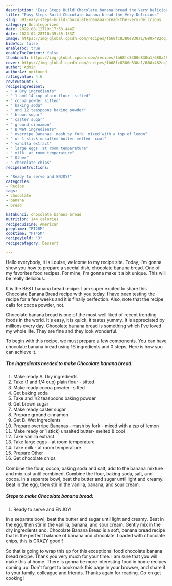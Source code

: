 ```yaml
---
description: "Easy Steps Build Chocolate banana bread the Very Delicious"
title: "Easy Steps Build Chocolate banana bread the Very Delicious"
slug: 391-easy-steps-build-chocolate-banana-bread-the-very-delicious
category: Uncategorized
date: 2022-08-12T19:17:53.444Z
date: 2023-04-28T10:39:55.133Z
image: https://img-global.cpcdn.com/recipes/fb68fc8380e830a1/680x482cq70/chocolate-banana-bread-recipe-main-photo.jpg
hideToc: false
enableToc: true
enableTocContent: false
thumbnail: https://img-global.cpcdn.com/recipes/fb68fc8380e830a1/680x482cq70/chocolate-banana-bread-recipe-main-photo.jpg
cover: https://img-global.cpcdn.com/recipes/fb68fc8380e830a1/680x482cq70/chocolate-banana-bread-recipe-main-photo.jpg
author: Admin
authorAv: notfound
ratingvalue: 4.6
reviewcount: 5
recipeingredient:
- " A Dry ingredients"
- " 1 and 14 cup plain flour  sifted"
- " cocoa powder sifted"
- " baking soda"
- " and 12 teaspoons baking powder"
- " brown sugar"
- " caster sugar"
- " ground cinnamon"
- " B Wet ingredients"
- " overripe Bananas  mash by fork  mixed with a tsp of lemon"
- " or 1 stick unsalted butter melted  cool"
- " vanilla extract"
- " large eggs  at room temperature"
- " milk  at room temperature"
- " Other"
- " chocolate chips"
recipeinstructions:

- "Ready to serve and ENJOY!"
categories:
- Recipe
tags:
- chocolate
- banana
- bread

katakunci: chocolate banana bread 
nutrition: 144 calories
recipecuisine: American
preptime: "PT28M"
cooktime: "PT45M"
recipeyield: "3"
recipecategory: Dessert

---
```



Hello everybody, it is Louise, welcome to my recipe site. Today, I'm gonna show you how to prepare a special dish, chocolate banana bread. One of my favorites food recipes. For mine, I'm gonna make it a bit unique. This will be really delicious.

It is the BEST banana bread recipe. I am super excited to share this Chocolate Banana Bread recipe with you today. I have been testing the recipe for a few weeks and it is finally perfection. Also, note that the recipe calls for cocoa powder, not.

Chocolate banana bread is one of the most well liked of recent trending foods in the world. It's easy, it is quick, it tastes yummy. It is appreciated by millions every day. Chocolate banana bread is something which I've loved my whole life. They are fine and they look wonderful.


To begin with this recipe, we must prepare a few components. You can have chocolate banana bread using 16 ingredients and 0 steps. Here is how you can achieve it.

<!--inarticleads1-->

##### The ingredients needed to make Chocolate banana bread:

1. Make ready  A. Dry ingredients
1. Take  (1 and 1/4 cup) plain flour - sifted
1. Make ready  cocoa powder -sifted
1. Get  baking soda
1. Take  and 1/2 teaspoons baking powder
1. Get  brown sugar
1. Make ready  caster sugar
1. Prepare  ground cinnamon
1. Get  B. Wet ingredients
1. Prepare  overripe Bananas - mash by fork - mixed with a tsp of lemon
1. Make ready  or 1 stick) unsalted butter- melted &amp; cool
1. Take  vanilla extract
1. Take  large eggs - at room temperature
1. Take  milk - at room temperature
1. Prepare  Other
1. Get  chocolate chips


Combine the flour, cocoa, baking soda and salt; add to the banana mixture and mix just until combined. Combine the flour, baking soda, salt, and cocoa. In a separate bowl, beat the butter and sugar until light and creamy. Beat in the egg, then stir in the vanilla, banana, and sour cream. 

<!--inarticleads2-->

##### Steps to make Chocolate banana bread:


1. Ready to serve and ENJOY!

In a separate bowl, beat the butter and sugar until light and creamy. Beat in the egg, then stir in the vanilla, banana, and sour cream. Gently mix in the dry ingredients and. Chocolate Banana Bread is a soft, banana bread recipe that is the perfect balance of banana and chocolate. Loaded with chocolate chips, this is CRAZY good!! 

So that is going to wrap this up for this exceptional food chocolate banana bread recipe. Thank you very much for your time. I am sure that you will make this at home. There is gonna be more interesting food in home recipes coming up. Don't forget to bookmark this page in your browser, and share it to your family, colleague and friends. Thanks again for reading. Go on get cooking!
